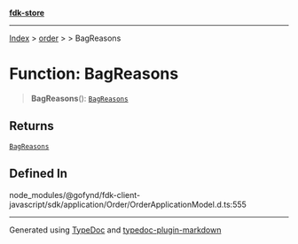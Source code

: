 [**fdk-store**](../../../README.md)
***

[Index](../../../API.md) > [order](../../README.md) > [<internal>](../README.md) > BagReasons

# Function: BagReasons

> **BagReasons**(): [`BagReasons`](../type-aliases/type-alias.BagReasons.md)

## Returns

[`BagReasons`](../type-aliases/type-alias.BagReasons.md)

## Defined In

node\_modules/@gofynd/fdk-client-javascript/sdk/application/Order/OrderApplicationModel.d.ts:555

***
Generated using [TypeDoc](https://typedoc.org/) and [typedoc-plugin-markdown](https://www.npmjs.com/package/typedoc-plugin-markdown)

